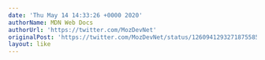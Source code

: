 ```yaml
---
date: 'Thu May 14 14:33:26 +0000 2020'
authorName: MDN Web Docs
authorUrl: 'https://twitter.com/MozDevNet'
originalPost: 'https://twitter.com/MozDevNet/status/1260941293271875585'
layout: like
---
```

